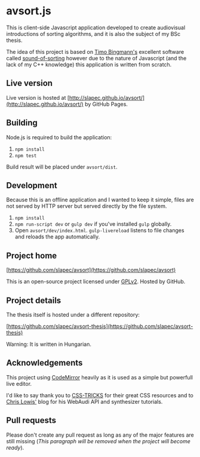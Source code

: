 # avsort.js
This is client-side Javascript application developed to create audiovisual introductions of sorting algorithms, and it 
is also the subject of my BSc thesis.

The idea of this project is based on [Timo Bingmann's](http://panthema.net/about/) excellent software called 
[sound-of-sorting](http://panthema.net/2013/sound-of-sorting/) however due to the nature of Javascript (and the lack 
of my C++ knowledge) this application is written from scratch.

## Live version

Live version is hosted at
[http://slapec.github.io/avsort/](http://slapec.github.io/avsort/)
by GitHub Pages.

## Building
Node.js is required to build the application:

1. `npm install`
2. `npm test`

Build result will be placed under `avsort/dist`.

## Development
Because this is an offline application and I wanted to keep it simple, files are not served by HTTP server 
but served directly by the file system.

1. `npm install`
2. `npm run-script dev` or `gulp dev` if you've installed `gulp` globally.
3. Open `avsort/dev/index.html`. `gulp-livereload` listens to file changes and reloads the app automatically.

## Project home

[https://github.com/slapec/avsort](https://github.com/slapec/avsort)

This is an open-source project licensed under [GPLv2](https://github.com/slapec/avsort/blob/master/LICENSE). 
Hosted by GitHub.

## Project details
The thesis itself is hosted under a different repository:

[https://github.com/slapec/avsort-thesis](https://github.com/slapec/avsort-thesis)

Warning: It is written in Hungarian.

## Acknowledgements
This project using [CodeMirror](http://codemirror.net/) heavily as it is used as a simple but powerfull live editor.

I'd like to say thank you to [CSS-TRICKS](http://css-tricks.com) for their great CSS resources and to
[Chris Lowis'](http://blog.chrislowis.co.uk/about.html) blog for his WebAudi API and synthesizer tutorials.

## Pull requests
Please don't create any pull request as long as any of the major features are still missing (*This paragraph will be 
removed when the project will become ready*).